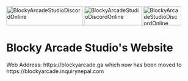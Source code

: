 <a href="https://discord.gg/RSr2V4K">
<img src="https://badgen.net/discord/online-members/RSr2V4K?icon=discord" alt="BlockyArcadeStudioDiscordOnline" width="200" height="50">
</a>
<a href="https://twitter.com/BlockyArcade">
<img src="https://badgen.net/twitter/follow/blockyarcade?icon=twitter" alt="BlockyArcadeStudioDiscordOnline" width="150" height="50">
</a>
<a href="https://discord.gg/RSr2V4K">
<img src="https://badgen.net/discord/members/RSr2V4K?icon=discord&label" alt="BlockyArcadeStudioDiscordOnline" width="100" height="50">
</a>
<h1> Blocky Arcade Studio's Website </h1>
<p>Web Address: https://blockyarcade.ga which now has been moved to https://blockyarcade.inquirynepal.com</p>
